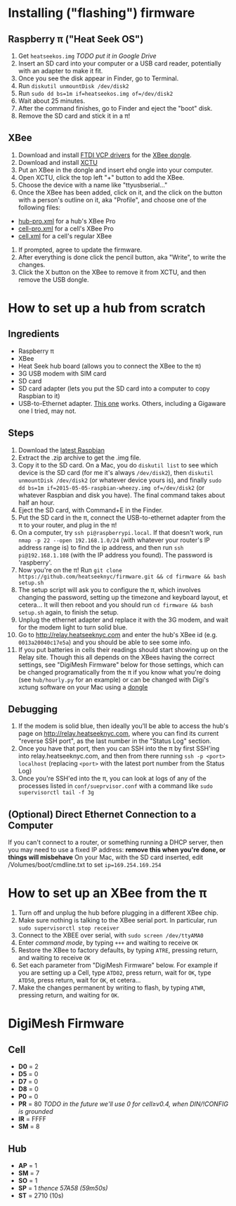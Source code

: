 # Installing ("flashing") firmware

## Raspberry π ("Heat Seek OS")
1. Get `heatseekos.img` _TODO put it in Google Drive_
1. Insert an SD card into your computer or a USB card reader, potentially with an adapter to make it fit.
1. Once you see the disk appear in Finder, go to Terminal.
1. Run `diskutil unmountDisk /dev/disk2`
1. Run `sudo dd bs=1m if=heatseekos.img of=/dev/disk2`
1. Wait about 25 minutes.
1. After the command finishes, go to Finder and eject the "boot" disk.
1. Remove the SD card and stick it in a π!

## XBee
1. Download and install [FTDI VCP drivers](http://www.ftdichip.com/Drivers/VCP.htm) for the [XBee dongle](https://www.sparkfun.com/products/11697).
1. Download and install [XCTU](http://www.digi.com/products/xbee-rf-solutions/xctu-software/xctu)
1. Put an XBee in the dongle and insert ehd ongle into your computer.
1. Open XCTU, click the top left "+" button to add the XBee.
1. Choose the device with a name like "ttyusbserial…"
1. Once the XBee has been added, click on it, and the click on the button with a person's outline on it, aka "Profile", and choose one of the following files:
  - [hub-pro.xml](https://raw.githubusercontent.com/heatseeknyc/firmware/master/xctung/hub-pro.xml) for a hub's XBee Pro
  - [cell-pro.xml](https://raw.githubusercontent.com/heatseeknyc/firmware/master/xctung/cell-pro.xml) for a cell's XBee Pro
  - [cell.xml](https://raw.githubusercontent.com/heatseeknyc/firmware/master/xctung/cell.xml) for a cell's regular XBee
1. If prompted, agree to update the firmware.
1. After everything is done click the pencil button, aka "Write", to write the changes.
1. Click the X button on the XBee to remove it from XCTU, and then remove the USB dongle.

# How to set up a hub from scratch

## Ingredients
- Raspberry π
- XBee
- Heat Seek hub board (allows you to connect the XBee to the π)
- 3G USB modem with SIM card
- SD card
- SD card adapter (lets you put the SD card into a computer to copy Raspbian to it)
- USB-to-Ethernet adapter. [This one](http://www.amazon.com/Cable-Matters%C2%AE-SuperSpeed-Gigabit-Ethernet/dp/B00BBD7NFU) works. Others, including a Gigaware one I tried, may not.

## Steps
1. Download the [latest Raspbian](http://downloads.raspberrypi.org/raspbian_latest)
1. Extract the .zip archive to get the .img file.
1. Copy it to the SD card. On a Mac, you do `diskutil list` to see which device is the SD card (for me it's always `/dev/disk2`), then `diskutil unmountDisk /dev/disk2` (or whatever device yours is), and finally `sudo dd bs=1m if=2015-05-05-raspbian-wheezy.img of=/dev/disk2` (or whatever Raspbian and disk you have). The final command takes about half an hour.
1. Eject the SD card, with Command+E in the Finder.
1. Put the SD card in the π, connect the USB-to-ethernet adapter from the π to your router, and plug in the π!
1. On a computer, try `ssh pi@raspberrypi.local`. If that doesn't work, run `nmap -p 22 --open 192.168.1.0/24` (with whatever your router's IP address range is) to find the ip address, and then run `ssh pi@192.168.1.108` (with the IP address you found). The password is 'raspberry'.
1. Now you're on the π! Run `git clone https://github.com/heatseeknyc/firmware.git && cd firmware && bash setup.sh`
1. The setup script will ask you to configure the π, which involves changing the password, setting up the timezone and keyboard layout, et cetera… It will then reboot and you should run `cd firmware && bash setup.sh` again, to finish the setup.
1. Unplug the ethernet adapter and replace it with the 3G modem, and wait for the modem light to turn solid blue.
1. Go to http://relay.heatseeknyc.com and enter the hub's XBee id (e.g. `0013a20040c17e5a`) and you should be able to see some info.
1. If you put batteries in cells their readings should start showing up on the Relay site. Though this all depends on the XBees having the correct settings, see "DigiMesh Firmware" below for those settings, which can be changed programatically from the π if you know what you're doing (see `hub/hourly.py` for an example) or can be changed with Digi's xctung software on your Mac using a [dongle](https://www.sparkfun.com/products/11697)

## Debugging
1. If the modem is solid blue, then ideally you'll be able to access the hub's page on http://relay.heatseeknyc.com, where you can find its current "reverse SSH port", as the last number in the "Status Log" section.
1. Once you have that port, then you can SSH into the π by first SSH'ing into relay.heatseeknyc.com, and then from there running `ssh -p <port> localhost` (replacing `<port>` with the latest port number from the Status Log)
1. Once you're SSH'ed into the π, you can look at logs of any of the processes listed in `conf/sueprvisor.conf` with a command like `sudo supervisorctl tail -f 3g`

## (Optional) Direct Ethernet Connection to a Computer
If you can't connect to a router, or something running a DHCP server, then you may need to use a fixed IP address:
**remove this when you're done, or things will misbehave**
On your Mac, with the SD card inserted, edit /Volumes/boot/cmdline.txt to set `ip=169.254.169.254`


# How to set up an XBee from the π
1. Turn off and unplug the hub before plugging in a different XBee chip.
1. Make sure nothing is talking to the XBee serial port. In particular, run `sudo supervisorctl stop receiver`
1. Connect to the XBEE over serial, with `sudo screen /dev/ttyAMA0`
1. Enter *command mode*, by typing `+++` and waiting to receive `OK`
1. Restore the XBee to factory defaults, by typing `ATRE`, pressing return, and waiting to receive `OK`
1. Set each parameter from "DigiMesh Firmware" below. For example if you are setting up a Cell, type `ATD02`, press return, wait for `OK`, type `ATD50`, press return, wait for `OK`, et cetera…
1. Make the changes permanent by writing to flash, by typing `ATWR`, pressing return, and waiting for `OK`.

# DigiMesh Firmware

## Cell
- **D0** = 2
- **D5** = 0
- **D7** = 0
- **D8** = 0
- **P0** = 0
- **PR** = 80 *TODO in the future we'll use 0 for cell≥v0.4, when DIN/!CONFIG is grounded*
- **IR** = FFFF
- **SM** = 8

## Hub
- **AP** = 1
- **SM** = 7
- **SO** = 1
- **SP** = 1 *thence 57A58 (59m50s)*
- **ST** = 2710 (10s)
